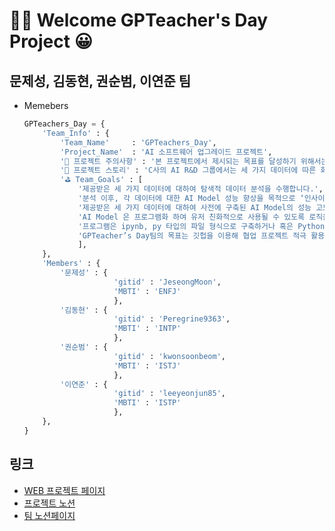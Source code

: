 # 🎉✨ Welcome GPTeacher's Day Project 😀

## 문제성, 김동현, 권순범, 이연준 팀

- Memebers
    ```python
    GPTeachers_Day = {
        'Team_Info' : {
            'Team_Name'     : 'GPTeachers_Day',
            'Project_Name'  : 'AI 소프트웨어 업그레이드 프로젝트',
            '🚨 프로젝트 주의사항' : '본 프로젝트에서 제시되는 목표를 달성하기 위해서는 협업이 필수적으로 요구됩니다.',
            '📜 프로젝트 스토리' : 'C사의 AI R&D 그룹에서는 세 가지 데이터에 따른 회귀, 이진 판단, 다중 분류를 수행할 수 있는 프로그램 개선을 희망하고 있습니다. 사전에 제작이 완료된 코드가 있으나, 이는 Numpy 위주로 개발된 레거시 코드기에 리펙터링, AI 성능 고도화, UIUX 개선이 동시에 요구됩니다. ',
            '⛳ Team_Goals' : [
                '제공받은 세 가지 데이터에 대하여 탐색적 데이터 분석을 수행합니다.',
                '분석 이후, 각 데이터에 대한 AI Model 성능 향상을 목적으로 ‘인사이트 도출’, ‘지금 바로 적용 가능한 제언’ 과 ‘추후 적용 가능한 제언’ 을 제공합니다.',
                '제공받은 세 가지 데이터에 대하여 사전에 구축된 AI Model의 성능 고도화 실험 및 적용 작업을 진행합니다.',
                'AI Model 은 프로그램화 하여 유저 친화적으로 사용될 수 있도록 로직을 수정합니다.',
                '프로그램은 ipynb, py 타입의 파일 형식으로 구축하거나 혹은 Python Web 라이브러리 Flask, Django를 활용하여 구축합니다.',
                'GPTeacher’s Day팀의 목표는 깃헙을 이용해 협업 프로젝트 적극 활용하기 입니다.',
                ],
        },
        'Members' : {
            '문제성' : {
                        'gitid' : 'JeseongMoon',
                        'MBTI' : 'ENFJ'
                        },
            '김동현' : {
                        'gitid' : 'Peregrine9363',
                        'MBTI' : 'INTP'
                        },
            '권순범' : {
                        'gitid' : 'kwonsoonbeom',
                        'MBTI' : 'ISTJ'
                        },
            '이연준' : {
                        'gitid' : 'leeyeonjun85',
                        'MBTI' : 'ISTP'
                        },
        },
    }
    ```


## 링크
- <a href="http://leeyj85.shop/GPTeachersDay" target="_blank">WEB 프로젝트 페이지</a>
- <a href="https://codestates.notion.site/AIB-17-Team-Project-1-2023-05-15-2023-05-25-9454e090dcdf4cf891c71c0b4bd2ba5e" target="_blank">프로젝트 노션</a>
- <a href="https://www.notion.so/9891e517ff9a473491a1d4d2f3a87221?v=d776e70e97454284b0cc4c6988a77a51" target="_blank">팀 노션페이지</a>